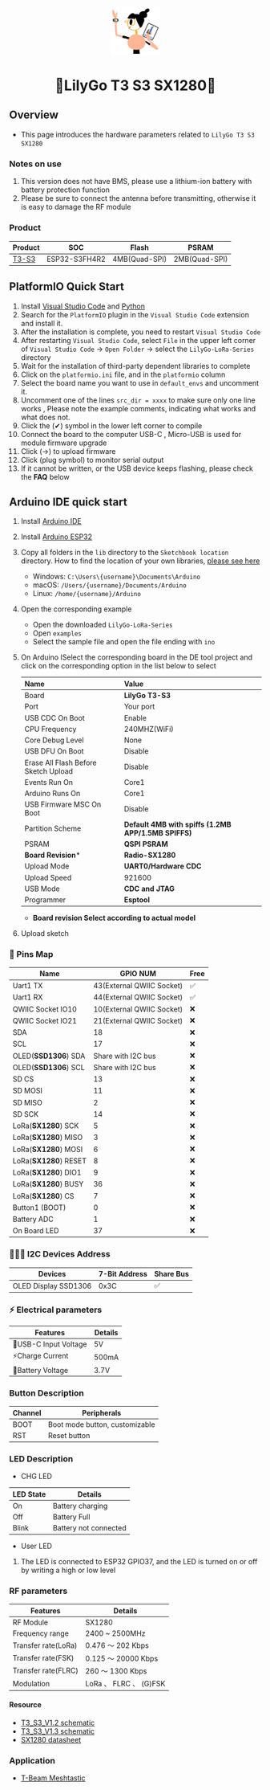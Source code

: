 <div align="center" markdown="1">
  <img src="../../../.github/LilyGo_logo.png" alt="LilyGo logo" width="100"/>
</div>

<h1 align = "center">🌟LilyGo T3 S3 SX1280🌟</h1>

## Overview

* This page introduces the hardware parameters related to `LilyGo T3 S3 SX1280`

### Notes on use

1. This version does not have BMS, please use a lithium-ion battery with battery protection function
2. Please be sure to connect the antenna before transmitting, otherwise it is easy to damage the RF module

### Product

| Product    | SOC           | Flash         | PSRAM         |
| ---------- | ------------- | ------------- | ------------- |
| [T3-S3][1] | ESP32-S3FH4R2 | 4MB(Quad-SPI) | 2MB(Quad-SPI) |

[1]: https://www.lilygo.cc/products/t3s3-v1-0?variant=42586879688885 "T3-S3"

## PlatformIO Quick Start

1. Install [Visual Studio Code](https://code.visualstudio.com/) and [Python](https://www.python.org/)
2. Search for the `PlatformIO` plugin in the `Visual Studio Code` extension and install it.
3. After the installation is complete, you need to restart `Visual Studio Code`
4. After restarting `Visual Studio Code`, select `File` in the upper left corner of `Visual Studio Code` -> `Open Folder` -> select the `LilyGo-LoRa-Series` directory
5. Wait for the installation of third-party dependent libraries to complete
6. Click on the `platformio.ini` file, and in the `platformio` column
7. Select the board name you want to use in `default_envs` and uncomment it.
8. Uncomment one of the lines `src_dir = xxxx` to make sure only one line works , Please note the example comments, indicating what works and what does not.
9. Click the (✔) symbol in the lower left corner to compile
10. Connect the board to the computer USB-C , Micro-USB is used for module firmware upgrade
11. Click (→) to upload firmware
12. Click (plug symbol) to monitor serial output
13. If it cannot be written, or the USB device keeps flashing, please check the **FAQ** below

## Arduino IDE quick start

1. Install [Arduino IDE](https://www.arduino.cc/en/software)
2. Install [Arduino ESP32](https://docs.espressif.com/projects/arduino-esp32/en/latest/)
3. Copy all folders in the `lib` directory to the `Sketchbook location` directory. How to find the location of your own libraries, [please see here](https://support.arduino.cc/hc/en-us/articles/4415103213714-Find-sketches-libraries-board-cores-and-other-files-on-your-computer)
    * Windows: `C:\Users\{username}\Documents\Arduino`
    * macOS: `/Users/{username}/Documents/Arduino`
    * Linux: `/home/{username}/Arduino`
4. Open the corresponding example
    * Open the downloaded `LilyGo-LoRa-Series`
    * Open `examples`
    * Select the sample file and open the file ending with `ino`
5. On Arduino ISelect the corresponding board in the DE tool project and click on the corresponding option in the list below to select

    | Name                                 | Value                                                |
    | ------------------------------------ | ---------------------------------------------------- |
    | Board                                | **LilyGo T3-S3**                                     |
    | Port                                 | Your port                                            |
    | USB CDC On Boot                      | Enable                                               |
    | CPU Frequency                        | 240MHZ(WiFi)                                         |
    | Core Debug Level                     | None                                                 |
    | USB DFU On Boot                      | Disable                                              |
    | Erase All Flash Before Sketch Upload | Disable                                              |
    | Events Run On                        | Core1                                                |
    | Arduino Runs On                      | Core1                                                |
    | USB Firmware MSC On Boot             | Disable                                              |
    | Partition Scheme                     | **Default 4MB with spiffs (1.2MB APP/1.5MB SPIFFS)** |
    | PSRAM                                | **QSPI PSRAM**                                       |
    | **Board Revision***                  | **Radio-SX1280**                                     |
    | Upload Mode                          | **UART0/Hardware CDC**                               |
    | Upload Speed                         | 921600                                               |
    | USB Mode                             | **CDC and JTAG**                                     |
    | Programmer                           | **Esptool**                                          |

     * **Board revision Select according to actual model**

6. Upload sketch

### 📍 Pins Map

| Name                   | GPIO NUM                  | Free |
| ---------------------- | ------------------------- | ---- |
| Uart1 TX               | 43(External QWIIC Socket) | ✅️    |
| Uart1 RX               | 44(External QWIIC Socket) | ✅️    |
| QWIIC Socket IO10      | 10(External QWIIC Socket) | ❌    |
| QWIIC Socket IO21      | 21(External QWIIC Socket) | ❌    |
| SDA                    | 18                        | ❌    |
| SCL                    | 17                        | ❌    |
| OLED(**SSD1306**) SDA  | Share with I2C bus        | ❌    |
| OLED(**SSD1306**) SCL  | Share with I2C bus        | ❌    |
| SD CS                  | 13                        | ❌    |
| SD MOSI                | 11                        | ❌    |
| SD MISO                | 2                         | ❌    |
| SD SCK                 | 14                        | ❌    |
| LoRa(**SX1280**) SCK   | 5                         | ❌    |
| LoRa(**SX1280**) MISO  | 3                         | ❌    |
| LoRa(**SX1280**) MOSI  | 6                         | ❌    |
| LoRa(**SX1280**) RESET | 8                         | ❌    |
| LoRa(**SX1280**) DIO1  | 9                         | ❌    |
| LoRa(**SX1280**) BUSY  | 36                        | ❌    |
| LoRa(**SX1280**) CS    | 7                         | ❌    |
| Button1 (BOOT)         | 0                         | ❌    |
| Battery ADC            | 1                         | ❌    |
| On Board LED           | 37                        | ❌    |

### 🧑🏼‍🔧 I2C Devices Address

| Devices              | 7-Bit Address | Share Bus |
| -------------------- | ------------- | --------- |
| OLED Display SSD1306 | 0x3C          | ✅️         |

### ⚡ Electrical parameters

| Features             | Details |
| -------------------- | ------- |
| 🔗USB-C Input Voltage | 5V      |
| ⚡Charge Current      | 500mA   |
| 🔋Battery Voltage     | 3.7V    |


### Button Description

| Channel | Peripherals                    |
| ------- | ------------------------------ |
| BOOT    | Boot mode button, customizable |
| RST     | Reset button                   |

### LED Description

* CHG LED

| LED State | Details               |
| --------- | --------------------- |
| On        | Battery charging      |
| Off       | Battery Full          |
| Blink     | Battery not connected |

* User LED

1. The LED is connected to ESP32 GPIO37, and the LED is turned on or off by writing a high or low level

### RF parameters

| Features            | Details                |
| ------------------- | ---------------------- |
| RF  Module          | SX1280                 |
| Frequency range     | 2400 ~ 2500MHz         |
| Transfer rate(LoRa) | 0.476 ～ 202 Kbps      |
| Transfer rate(FSK)  | 0.125 ～ 20000 Kbps    |
| Transfer rate(FLRC) | 260 ～ 1300 Kbps       |
| Modulation          | LoRa 、 FLRC 、 (G)FSK |

#### Resource

* [T3_S3_V1.2 schematic](../../../schematic/T3_S3_V1.2.pdf)
* [T3_S3_V1.3 schematic](../../../schematic/T3_S3_V1.3.pdf)
* [SX1280 datasheet](https://www.semtech.cn/products/wireless-rf/lora-connect/sx1280)

### Application

* [T-Beam Meshtastic](https://github.com/meshtastic/Meshtastic-device)
